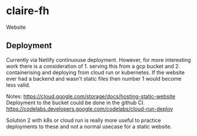 # claire-fh

Website

## Deployment

Currently via Netlify continuouse deployment. However, for more interesting work there is a consideration of 1. serving this from a gcp bucket and 2. containerising and deploying from cloud run or kubernetes. If the website ever had a backend and wasn't static files then number 1 would become less valid.

Notes: https://cloud.google.com/storage/docs/hosting-static-website
Deployment to the bucket could be done in the github CI.
https://codelabs.developers.google.com/codelabs/cloud-run-deploy

Solution 2 with k8s or cloud run is really more useful to practice deployments to these and not a normal usecase for a static website.
